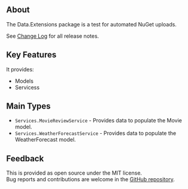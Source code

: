## About
The Data.Extensions package is a test for automated NuGet uploads.

See [Change Log](https://github.com/kevindheath/samples/tree/main/src/ClassLibrary/README.md) for all release notes.

## Key Features
It provides:
- Models
- Servicess

## Main Types
- `Services.MovieReviewService` - Provides data to populate the Movie model.
- `Services.WeatherForecastService` - Provides data to populate the WeatherForecast model.

## Feedback
This is provided as open source under the MIT license.\
Bug reports and contributions are welcome in the [GitHub repository](https://github.com/kevindheath/samples/issues).